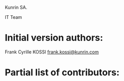 Kunrin SA.

IT Team

# Initial version authors:
Frank Cyrille KOSSI <frank.kossi@kunrin.com>

# Partial list of contributors: